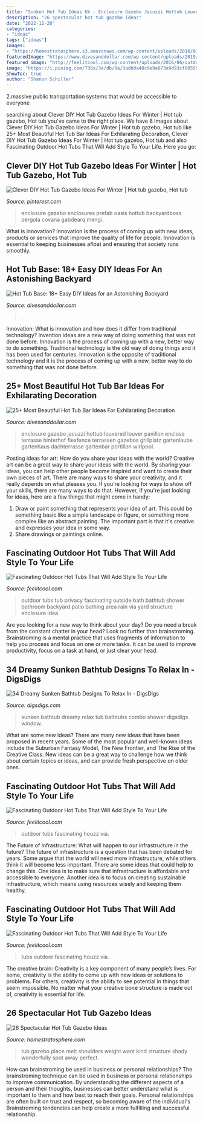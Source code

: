 ```yaml
---
title: "Sunken Hot Tub Ideas Uk : Enclosure Gazebo Jacuzzi Hottub Louvered Louver Pavillon Enclose Terrasse Hinterhof Flexfence Terrassen Gazebos Grillplatz Gartenlaube Gartenhaus Dachterrasse Gartenbar Portillon Wirlpool"
description: "26 spectacular hot tub gazebo ideas"
date: "2022-11-26"
categories:
- "ideas"
tags: ["ideas"]
images:
- "https://homestratosphere.s3.amazonaws.com/wp-content/uploads/2016/03/22152259/15-Gazebo-HotTub-683x1024.jpg"
featuredImage: "https://www.divesanddollar.com/wp-content/uploads/2019/10/Hot-Tub-Base-12.jpg"
featured_image: "http://feelitcool.com/wp-content/uploads/2016/06/outdoor-hot-tubs-ideas14.jpg"
image: "https://i.pinimg.com/736x/3a/db/0a/3adb0a40c9e9e673e9d93cf805555210.jpg"
ShowToc: true
author: "Shanon Schiller"
---
```



2.massive public transportation systems that would be accessible to everyone

	

		
searching about Clever DIY Hot Tub Gazebo Ideas For Winter | Hot tub gazebo, Hot tub you've came to the right place. We have 8 Images about Clever DIY Hot Tub Gazebo Ideas For Winter | Hot tub gazebo, Hot tub like 25+ Most Beautiful Hot Tub Bar Ideas For Exhilarating Decoration, Clever DIY Hot Tub Gazebo Ideas For Winter | Hot tub gazebo, Hot tub and also Fascinating Outdoor Hot Tubs That Will Add Style To Your Life. Here you go:
		
    
## Clever DIY Hot Tub Gazebo Ideas For Winter | Hot Tub Gazebo, Hot Tub

<img loading=lazy src="https://i.pinimg.com/736x/3a/db/0a/3adb0a40c9e9e673e9d93cf805555210.jpg" onerror="this.onerror=null;this.src='https://tse2.mm.bing.net/th?id=OIP.ymit6-pYgQgUDf09I528pwHaE8&amp;pid=15.1';" alt="Clever DIY Hot Tub Gazebo Ideas For Winter | Hot tub gazebo, Hot tub">

_Source: pinterest.com_

>enclosure gazebo enclosures prefab oasis hottub backyardboss pergola covana gabdearq mengi. 

	

What is innovation?
Innovation is the process of coming up with new ideas, products or services that improve the quality of life for people. Innovation is essential to keeping businesses afloat and ensuring that society runs smoothly.

    
## Hot Tub Base: 18+ Easy DIY Ideas For An Astonishing Backyard

<img loading=lazy src="https://www.divesanddollar.com/wp-content/uploads/2019/10/Hot-Tub-Base-12.jpg" onerror="this.onerror=null;this.src='https://tse3.mm.bing.net/th?id=OIP.od1G7T0H_c3CusDor8OoRwHaHa&amp;pid=15.1';" alt="Hot Tub Base: 18+ Easy DIY Ideas for an Astonishing Backyard">

_Source: divesanddollar.com_

>. 

	

Innovation: What is innovation and how does it differ from traditional technology?
Invention ideas are a new way of doing something that was not done before. Innovation is the process of coming up with a new, better way to do something. Traditional technology is the old way of doing things and it has been used for centuries. Innovation is the opposite of traditional technology and it is the process of coming up with a new, better way to do something that was not done before.

    
## 25+ Most Beautiful Hot Tub Bar Ideas For Exhilarating Decoration

<img loading=lazy src="https://www.divesanddollar.com/wp-content/uploads/2018/11/hot-tub-bar-15.jpg" onerror="this.onerror=null;this.src='https://tse3.mm.bing.net/th?id=OIP.dUp-OrN7BYEKt5RvMRuB_gEhDX&amp;pid=15.1';" alt="25+ Most Beautiful Hot Tub Bar Ideas For Exhilarating Decoration">

_Source: divesanddollar.com_

>enclosure gazebo jacuzzi hottub louvered louver pavillon enclose terrasse hinterhof flexfence terrassen gazebos grillplatz gartenlaube gartenhaus dachterrasse gartenbar portillon wirlpool. 

	

Posting ideas for art: How do you share your ideas with the world?
Creative art can be a great way to share your ideas with the world. By sharing your ideas, you can help other people become inspired and want to create their own pieces of art. There are many ways to share your creativity, and it really depends on what pleases you. If you're looking for ways to show off your skills, there are many ways to do that. However, if you're just looking for ideas, here are a few things that might come in handy: 
1) Draw or paint something that represents your idea of art. This could be something basic like a simple landscape or figure, or something more complex like an abstract painting. The important part is that it's creative and expresses your idea in some way. 
2) Share drawings or paintings online.

    
## Fascinating Outdoor Hot Tubs That Will Add Style To Your Life

<img loading=lazy src="http://feelitcool.com/wp-content/uploads/2016/06/outdoor-hot-tubs-ideas14.jpg" onerror="this.onerror=null;this.src='https://tse3.mm.bing.net/th?id=OIP.ViQHjDte556W2Q_rVkGKiAHaLH&amp;pid=15.1';" alt="Fascinating Outdoor Hot Tubs That Will Add Style To Your Life">

_Source: feelitcool.com_

>outdoor tubs tub privacy fascinating outside bath bathtub shower bathroom backyard patio bathing area rain via yard structure enclosure idea. 

	

Are you looking for a new way to think about your day? Do you need a break from the constant chatter in your head? Look no further than brainstroming. Brainstroming is a mental practice that uses fragments of information to help you process and focus on one or more tasks. It can be used to improve productivity, focus on a task at hand, or just clear your head.

    
## 34 Dreamy Sunken Bathtub Designs To Relax In - DigsDigs

<img loading=lazy src="http://www.digsdigs.com/photos/dreamy-sunken-bathtubs-to-relax-in-30.jpg" onerror="this.onerror=null;this.src='https://tse2.mm.bing.net/th?id=OIP.HVyVm-cbFxY9yMnP1zKlGwHaKX&amp;pid=15.1';" alt="34 Dreamy Sunken Bathtub Designs To Relax In - DigsDigs">

_Source: digsdigs.com_

>sunken bathtub dreamy relax tub bathtubs combo shower digsdigs window. 

	

What are some new ideas?
There are many new ideas that have been proposed in recent years. Some of the most popular and well-known ideas include the Suburban Fantasy Model, The New Frontier, and The Rise of the Creative Class. New ideas can be a great way to challenge how we think about certain topics or ideas, and can provide fresh perspective on older ones.

    
## Fascinating Outdoor Hot Tubs That Will Add Style To Your Life

<img loading=lazy src="http://feelitcool.com/wp-content/uploads/2016/06/outdoor-hot-tubs-ideas9.jpg" onerror="this.onerror=null;this.src='https://tse2.mm.bing.net/th?id=OIP.obCYodk9afkcNsUnUxW_WgHaJh&amp;pid=15.1';" alt="Fascinating Outdoor Hot Tubs That Will Add Style To Your Life">

_Source: feelitcool.com_

>outdoor tubs fascinating houzz via. 

	

The Future of Infrastructure: What will happen to our infrastructure in the future?
The future of infrastructure is a question that has been debated for years. Some argue that the world will need more infrastructure, while others think it will become less important. There are some ideas that could help to change this. One idea is to make sure that infrastructure is affordable and accessible to everyone. Another idea is to focus on creating sustainable infrastructure, which means using resources wisely and keeping them healthy.

    
## Fascinating Outdoor Hot Tubs That Will Add Style To Your Life

<img loading=lazy src="https://feelitcool.com/wp-content/uploads/2016/06/outdoor-hot-tubs-ideas4.jpg" onerror="this.onerror=null;this.src='https://tse2.mm.bing.net/th?id=OIP.LuuIIXq8dC8l45uAAyl2fwHaLH&amp;pid=15.1';" alt="Fascinating Outdoor Hot Tubs That Will Add Style To Your Life">

_Source: feelitcool.com_

>tubs outdoor fascinating houzz via. 

	

The creative brain:
Creativity is a key component of many people’s lives. For some, creativity is the ability to come up with new ideas or solutions to problems. For others, creativity is the ability to see potential in things that seem impossible. No matter what your creative bone structure is made out of, creativity is essential for life.

    
## 26 Spectacular Hot Tub Gazebo Ideas

<img loading=lazy src="https://homestratosphere.s3.amazonaws.com/wp-content/uploads/2016/03/22152259/15-Gazebo-HotTub-683x1024.jpg" onerror="this.onerror=null;this.src='https://tse1.mm.bing.net/th?id=OIP.87cpOfuA0-2wSb9a5I4MDQHaLG&amp;pid=15.1';" alt="26 Spectacular Hot Tub Gazebo Ideas">

_Source: homestratosphere.com_

>tub gazebo place melt shoulders weight want kind structure shady wonderfully spot away perfect. 

	

How can brainstroming be used in business or personal relationships?
The brainstroming technique can be used in business or personal relationships to improve communication. By understanding the different aspects of a person and their thoughts, businesses can better understand what is important to them and how best to reach their goals. Personal relationships are often built on trust and respect, so becoming aware of the individual's Brainstroming tendencies can help create a more fulfilling and successful relationship.

